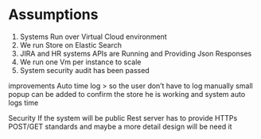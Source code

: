# Assumptions

1. Systems Run over Virtual Cloud environment
2. We run  Store on Elastic Search 
3. JIRA and HR systems APIs are Running and Providing Json Responses 
4. We run one Vm per instance to scale 
5. System security audit has been passed 

improvements 
 Auto time log > so the user don’t have to log manually 
 small popup can be added to confirm the store he is working and system auto logs time 

Security 
 If the system will be public Rest server has to provide HTTPs POST/GET standards 
 and maybe a more detail design will be need it 

